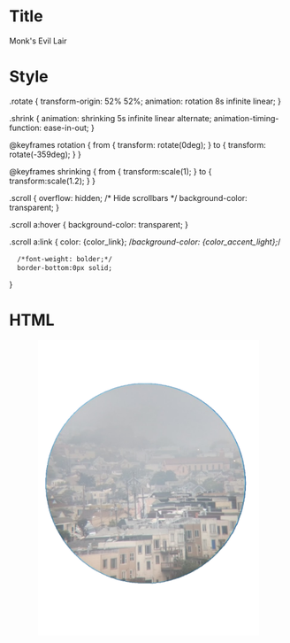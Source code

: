 # Title
Monk's Evil Lair

# Style
.rotate {
transform-origin: 52% 52%;
animation: rotation 8s infinite linear;
}

.shrink {
animation: shrinking 5s infinite linear alternate;
animation-timing-function: ease-in-out;
}

@keyframes rotation {
from {
transform: rotate(0deg);
}
to {
transform: rotate(-359deg);
}
}

@keyframes shrinking {
from {
transform:scale(1);
}
to {
transform:scale(1.2);
}
}

.scroll {
  overflow: hidden; /* Hide scrollbars */
  background-color: transparent;
}

.scroll a:hover {
  background-color: transparent;
}

.scroll a:link {
	  color: {color_link};
	  /*background-color: {color_accent_light};*/

	  /*font-weight: bolder;*/
	  border-bottom:0px solid;
}

# HTML
<!-- spinning bullshit -->
<center>
<a href="./music/music.html">
<img src="./src/templates/images/dozehilz.png" class="rotate" width="400">
</a>
</center>

